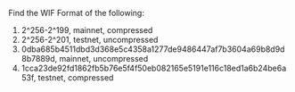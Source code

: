 Find the WIF Format of the following:

1. 2^256-2^199, mainnet, compressed
2. 2^256-2^201, testnet, uncompressed
3. 0dba685b4511dbd3d368e5c4358a1277de9486447af7b3604a69b8d9d8b7889d, mainnet, uncompressed
4. 1cca23de92fd1862fb5b76e5f4f50eb082165e5191e116c18ed1a6b24be6a53f, testnet, compressed